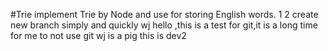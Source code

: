 #Trie
implement Trie by Node and use for storing English words.
1
2
create new branch simply and quickly
wj
hello ,this is a test for git,it is a long time for me to not use git 
wj is a pig
this is dev2